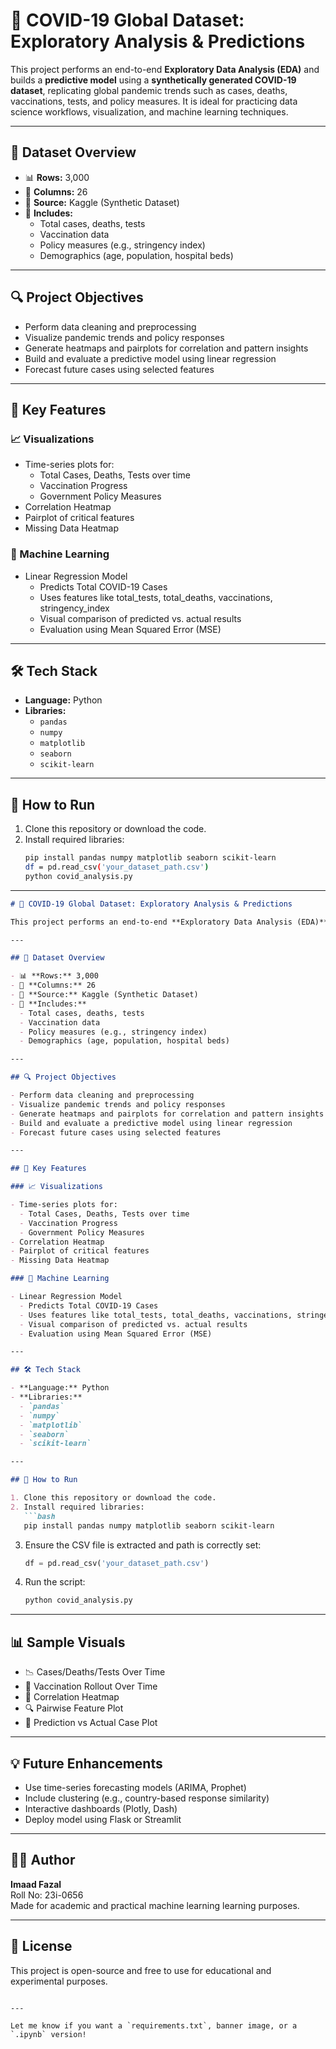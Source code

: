 # 🦠 COVID-19 Global Dataset: Exploratory Analysis & Predictions

This project performs an end-to-end **Exploratory Data Analysis (EDA)** and builds a **predictive model** using a **synthetically generated COVID-19 dataset**, replicating global pandemic trends such as cases, deaths, vaccinations, tests, and policy measures. It is ideal for practicing data science workflows, visualization, and machine learning techniques.

---

## 📁 Dataset Overview

- 📊 **Rows:** 3,000  
- 🧬 **Columns:** 26  
- 📌 **Source:** Kaggle (Synthetic Dataset)  
- 🧪 **Includes:**  
  - Total cases, deaths, tests  
  - Vaccination data  
  - Policy measures (e.g., stringency index)  
  - Demographics (age, population, hospital beds)  

---

## 🔍 Project Objectives

- Perform data cleaning and preprocessing  
- Visualize pandemic trends and policy responses  
- Generate heatmaps and pairplots for correlation and pattern insights  
- Build and evaluate a predictive model using linear regression  
- Forecast future cases using selected features  

---

## 📌 Key Features

### 📈 Visualizations

- Time-series plots for:
  - Total Cases, Deaths, Tests over time  
  - Vaccination Progress  
  - Government Policy Measures  
- Correlation Heatmap  
- Pairplot of critical features  
- Missing Data Heatmap  

### 🤖 Machine Learning

- Linear Regression Model  
  - Predicts Total COVID-19 Cases  
  - Uses features like total_tests, total_deaths, vaccinations, stringency_index  
  - Visual comparison of predicted vs. actual results  
  - Evaluation using Mean Squared Error (MSE)  

---

## 🛠️ Tech Stack

- **Language:** Python  
- **Libraries:**
  - `pandas`  
  - `numpy`  
  - `matplotlib`  
  - `seaborn`  
  - `scikit-learn`  

---

## 🚀 How to Run

1. Clone this repository or download the code.  
2. Install required libraries:
   ```bash
   pip install pandas numpy matplotlib seaborn scikit-learn
   df = pd.read_csv('your_dataset_path.csv')
   python covid_analysis.py


---

```markdown
# 🦠 COVID-19 Global Dataset: Exploratory Analysis & Predictions

This project performs an end-to-end **Exploratory Data Analysis (EDA)** and builds a **predictive model** using a **synthetically generated COVID-19 dataset**, replicating global pandemic trends such as cases, deaths, vaccinations, tests, and policy measures. It is ideal for practicing data science workflows, visualization, and machine learning techniques.

---

## 📁 Dataset Overview

- 📊 **Rows:** 3,000  
- 🧬 **Columns:** 26  
- 📌 **Source:** Kaggle (Synthetic Dataset)  
- 🧪 **Includes:**  
  - Total cases, deaths, tests  
  - Vaccination data  
  - Policy measures (e.g., stringency index)  
  - Demographics (age, population, hospital beds)  

---

## 🔍 Project Objectives

- Perform data cleaning and preprocessing  
- Visualize pandemic trends and policy responses  
- Generate heatmaps and pairplots for correlation and pattern insights  
- Build and evaluate a predictive model using linear regression  
- Forecast future cases using selected features  

---

## 📌 Key Features

### 📈 Visualizations

- Time-series plots for:
  - Total Cases, Deaths, Tests over time  
  - Vaccination Progress  
  - Government Policy Measures  
- Correlation Heatmap  
- Pairplot of critical features  
- Missing Data Heatmap  

### 🤖 Machine Learning

- Linear Regression Model  
  - Predicts Total COVID-19 Cases  
  - Uses features like total_tests, total_deaths, vaccinations, stringency_index  
  - Visual comparison of predicted vs. actual results  
  - Evaluation using Mean Squared Error (MSE)  

---

## 🛠️ Tech Stack

- **Language:** Python  
- **Libraries:**
  - `pandas`  
  - `numpy`  
  - `matplotlib`  
  - `seaborn`  
  - `scikit-learn`  

---

## 🚀 How to Run

1. Clone this repository or download the code.  
2. Install required libraries:
   ```bash
   pip install pandas numpy matplotlib seaborn scikit-learn
   ```
3. Ensure the CSV file is extracted and path is correctly set:
   ```python
   df = pd.read_csv('your_dataset_path.csv')
   ```
4. Run the script:
   ```bash
   python covid_analysis.py
   ```

---

## 📊 Sample Visuals

- 📉 Cases/Deaths/Tests Over Time  
- 💉 Vaccination Rollout Over Time  
- 🧩 Correlation Heatmap  
- 🔍 Pairwise Feature Plot  
- 🎯 Prediction vs Actual Case Plot  

---

## 💡 Future Enhancements

- Use time-series forecasting models (ARIMA, Prophet)  
- Include clustering (e.g., country-based response similarity)  
- Interactive dashboards (Plotly, Dash)  
- Deploy model using Flask or Streamlit  

---

## 🙋‍♂️ Author

**Imaad Fazal**  
Roll No: 23i-0656  
Made for academic and practical machine learning learning purposes.  

---

## 📘 License

This project is open-source and free to use for educational and experimental purposes.
```

---

Let me know if you want a `requirements.txt`, banner image, or a `.ipynb` version!
